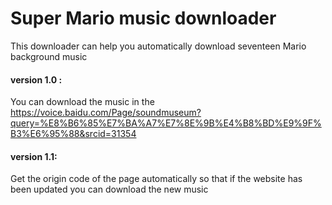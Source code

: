 # Super Mario music downloader

This downloader can help you automatically download seventeen Mario background music

#### version 1.0 :

 You can download the music in the https://voice.baidu.com/Page/soundmuseum?query=%E8%B6%85%E7%BA%A7%E7%8E%9B%E4%B8%BD%E9%9F%B3%E6%95%88&srcid=31354 

#### version 1.1: 

Get the origin code of the page automatically  so that if the website has been updated you can download the new music

